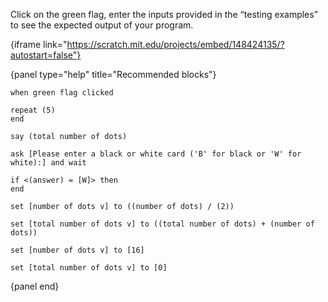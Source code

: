 Click on the green flag, enter the inputs provided in the “testing examples” to see the expected output of your program.

{iframe link="https://scratch.mit.edu/projects/embed/148424135/?autostart=false"}

{panel type="help" title="Recommended blocks"}

```scratch:split:random
when green flag clicked

repeat (5)
end

say (total number of dots)

ask [Please enter a black or white card ('B' for black or 'W' for white):] and wait

if <(answer) = [W]> then
end
```

```scratch:split:random
set [number of dots v] to ((number of dots) / (2))

set [total number of dots v] to ((total number of dots) + (number of dots))

set [number of dots v] to [16]

set [total number of dots v] to [0]
```

{panel end}

